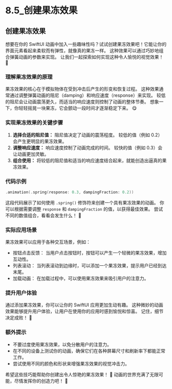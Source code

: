 ﻿# 8.5_创建果冻效果

## 创建果冻效果

想要在你的 SwiftUI 动画中加入一些趣味性吗？试试创建果冻效果吧！它能让你的界面元素看起来柔软而有弹性，就像真的果冻一样。 这种效果可以通过巧妙地组合弹簧动画的参数来实现。 让我们一起探索如何实现这种令人愉悦的视觉效果！ 🤩

### 理解果冻效果的原理

果冻效果的核心在于模拟物体在受到冲击后产生的形变和恢复过程。 这种效果通常通过调整弹簧动画的阻尼（damping）和响应速度（response）来实现。 较低的阻尼会让动画震荡更久，而适当的响应速度则控制了动画的整体节奏。 想象一下，你轻轻摇晃一块果冻，它会颤动一段时间才逐渐稳定下来。 😋

### 实现果冻效果的关键步骤

1.  **选择合适的阻尼值：** 阻尼值决定了动画的震荡程度。 较低的值（例如 0.2）会产生更明显的果冻效果。
2.  **调整响应速度：** 响应速度控制了动画完成的时间。 较快的值（例如 0.3）会让动画更加灵敏。
3.  **组合使用：** 将较低的阻尼值和适当的响应速度结合起来，就能创造出逼真的果冻效果。

### 代码示例

```swift
.animation(.spring(response: 0.3, dampingFraction: 0.2))
```

这段代码展示了如何使用 `.spring()` 修饰符来创建一个具有果冻效果的动画。 你可以根据需要调整 `response` 和 `dampingFraction` 的值，以获得最佳效果。 尝试不同的数值组合，看看会发生什么！ 🧐

### 实际应用场景

果冻效果可以应用于各种交互场景，例如：

*   按钮点击反馈： 当用户点击按钮时，按钮可以产生一个轻微的果冻效果，增加互动性。
*   列表滚动： 当列表滚动到边缘时，可以添加一个果冻效果，提示用户已经到达末尾。
*   加载动画： 在加载过程中，可以使用果冻效果来吸引用户的注意力。

### 提升用户体验

通过添加果冻效果，你可以让你的 SwiftUI 应用更加生动有趣。 这种微妙的动画效果能够提升用户体验，让用户在使用你的应用时感到愉悦和惊喜。 记住，细节决定成败！ 🥳

### 额外提示

*   不要过度使用果冻效果，以免分散用户的注意力。
*   在不同的设备上测试你的动画，确保它们在各种屏幕尺寸和刷新率下都能正常工作。
*   尝试使用不同的颜色和形状来增强果冻效果的视觉冲击力。

希望这些技巧能帮助你创建出令人惊艳的果冻效果！ 🚀 动画的世界充满了无限可能，尽情发挥你的创造力吧！ 🎉



